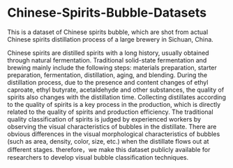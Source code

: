 # Chinese-Spirits-Bubble-Datasets

This is a dataset of Chinese spirits bubble, which are shot from actual Chinese spirits distillation process of a large brewery in Sichuan, China. 

Chinese spirits are distilled spirits with a long history, usually obtained through natural fermentation. Traditional solid-state fermentation and brewing mainly include the following steps: materials preparation, starter preparation, fermentation, distillation, aging, and blending. During the distillation process, due to the presence and content changes of ethyl caproate, ethyl butyrate, acetaldehyde and other substances, the quality of spirits also changes with the distillation time. Collecting distillates according to the quality of spirits is a key process in the production, which is directly related to the quality of spirits and production efficiency. The traditional quality classification of spirits is judged by experienced workers by observing the visual characteristics of bubbles in the distillate. There are obvious differences in the visual morphological characteristics of bubbles (such as area, density, color, size, etc.) when the distillate flows out at different stages. therefore，we make this dataset publicly available for researchers to develop visual bubble classification techniques.
